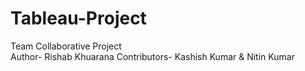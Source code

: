 # Tableau-Project
Team Collaborative Project
<br>
Author- Rishab Khuarana
Contributors- Kashish Kumar & Nitin Kumar
